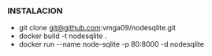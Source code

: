### INSTALACION


-  git clone git@github.com:vmga09/nodesqlite.git
-  docker build -t nodesqlite .
-  docker run --name node-sqlite -p 80:8000 -d nodesqlite
